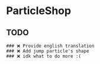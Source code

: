 # ParticleShop

  ## TODO
    ### ❌ Provide english translation
    ### ❌ Add jump particle's shape
    ### ❌ idk what to do more :(
